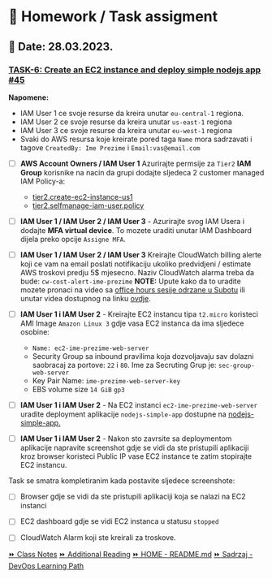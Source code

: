 # 📝 Homework / Task assigment
## 📅 Date: 28.03.2023.

### [TASK-6: Create an EC2 instance and deploy simple nodejs app #45](https://github.com/allops-solutions/devops-aws-mentorship-program/issues/45)
**Napomene:**
- IAM User 1 ce svoje resurse da kreira unutar `eu-central-1` regiona.
- IAM User 2 ce svoje resurse da kreira unutar `us-east-1` regiona
- IAM User 3 ce svoje resurse da kreira unutar `eu-west-1` regiona
- Svaki do AWS resursa koje kreirate pored taga `Name` mora sadrzavati i tagove `CreatedBy: Ime Prezime` i `Email:vas@email.com`

- [ ] **AWS Account Owners / IAM User 1** Azurirajte permsije za `Tier2` **IAM Group** korisnike na nacin da grupi dodajte sljedeca 2 customer managed IAM Policy-a:

  - [tier2.create-ec2-instance-us1](https://github.com/allops-solutions/devops-aws-mentorship-program/blob/main/devops-mentorship-program/03-march/week-7-280323/files/tier2.create-ec2-instance-us1.json)
  - [tier2.selfmanage-iam-user.policy](https://github.com/allops-solutions/devops-aws-mentorship-program/blob/main/devops-mentorship-program/03-march/week-7-280323/files/tier2.selfmanage-iam-user.policy.json)

- [ ] **IAM User 1 / IAM User 2 / IAM User 3** - Azurirajte svog IAM Usera i dodajte **MFA virtual device**. To mozete uraditi unutar IAM Dashboard dijela preko opcije `Assigne MFA`.

- [ ] **IAM User 1 / IAM User 2 / IAM User 3** Kreirajte CloudWatch billing alerte koji ce vam na email poslati notifikaciju ukoliko predvidjeni / estimate AWS troskovi predju 5$ mjesecno. Naziv CloudWatch alarma treba da bude: `cw-cost-alert-ime-prezime`
**NOTE:** Upute kako da to uradite mozete pronaci na video sa [office hours sesije odrzane u Subotu](https://youtu.be/3OxR5wjBplE) ili unutar videa dostupnog na linku [ovdje](https://youtu.be/UlrmPXX4-LM).

- [ ] **IAM User 1 i IAM User 2** - Kreirajte EC2 instancu tipa `t2.micro` koristeci AMI Image `Amazon Linux 3` gdje vasa EC2 instanca da ima sljedece osobine:

  - `Name: ec2-ime-prezime-web-server`
  - Security Group sa inbound pravilima koja dozvoljavaju sav dolazni saobracaj za portove: `22` i `80`. Ime za Secruting Grup je: `sec-group-web-server`
  - Key Pair Name: `ime-prezime-web-server-key`
  - EBS volume size `14 GiB` `gp3`

- [ ] **IAM User 1 i IAM User 2** - Na EC2 instanci `ec2-ime-prezime-web-server` uradite deployment aplikacije `nodejs-simple-app` dostupne na [nodejs-simple-app.](https://github.com/allops-solutions/nodejs-simple-app)

- [ ] **IAM User 1 i IAM User 2** - Nakon sto zavrsite sa deploymentom aplikacije napravite screenshot gdje se vidi da ste pristupili aplikaciji kroz browser koristeci Public IP vase EC2 instance te zatim stopirajte EC2 instancu.

Task se smatra kompletiranim kada postavite sljedece screenshote:
- [ ] Browser gdje se vidi da ste pristupili aplikaciji koja se nalazi na EC2 instanci
- [ ] EC2 dashboard gdje se vidi EC2 instanca u statusu `stopped`
- [ ] CloudWatch Alarm koji ste kreirali za troskove.


[:fast_forward: Class Notes](/devops-mentorship-program/03-march/week-5-280323/00-class-notes.md)
[:fast_forward: Additional Reading](/devops-mentorship-program/03-march/week-5-280323/02-additional-reading.md)
[:fast_forward: HOME - README.md](../../../README.md)
[:fast_forward: Sadrzaj - DevOps Learning Path](../../../table-of-contents.md)
